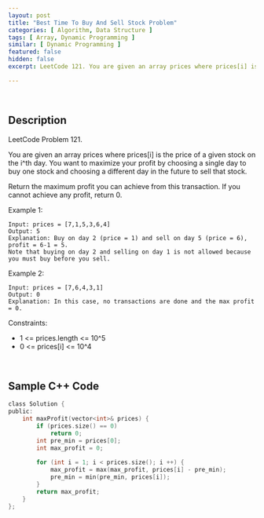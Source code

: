 ```yaml
---
layout: post
title: "Best Time To Buy And Sell Stock Problem"
categories: [ Algorithm, Data Structure ]
tags: [ Array, Dynamic Programming ]
similar: [ Dynamic Programming ]
featured: false
hidden: false
excerpt: LeetCode 121. You are given an array prices where prices[i] is the price of a given stock on the i^th day.

---
```


<br />

## Description

LeetCode Problem 121.

You are given an array prices where prices[i] is the price of a given stock on the i^th day.
You want to maximize your profit by choosing a single day to buy one stock and choosing a different day in the future to sell that stock.

Return the maximum profit you can achieve from this transaction. If you cannot achieve any profit, return 0.

Example 1:
```
Input: prices = [7,1,5,3,6,4]
Output: 5
Explanation: Buy on day 2 (price = 1) and sell on day 5 (price = 6), profit = 6-1 = 5.
Note that buying on day 2 and selling on day 1 is not allowed because you must buy before you sell.
```

Example 2:
```
Input: prices = [7,6,4,3,1]
Output: 0
Explanation: In this case, no transactions are done and the max profit = 0.
```

Constraints:
* 1 <= prices.length <= 10^5
* 0 <= prices[i] <= 10^4

<br />

## Sample C++ Code


```c
class Solution {
public:
    int maxProfit(vector<int>& prices) {
        if (prices.size() == 0)
            return 0;
        int pre_min = prices[0];
        int max_profit = 0;
        
        for (int i = 1; i < prices.size(); i ++) {
            max_profit = max(max_profit, prices[i] - pre_min);
            pre_min = min(pre_min, prices[i]);
        }
        return max_profit;
    }
};
```


